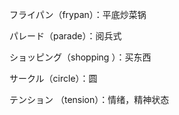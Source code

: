 フライパン（frypan）：平底炒菜锅

パレード（parade）：阅兵式

ショッピング（shopping ）：买东西

サークル（circle）：圆

 テンション （tension）：情绪，精神状态



